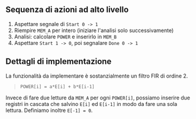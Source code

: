 ## Sequenza di azioni ad alto livello
1. Aspettare segnale di `Start 0 -> 1`
2. Riempire `MEM_A` per intero (iniziare l'analisi solo successivamente)
3. Analisi: calcolare `POWER` e inserirlo in `MEM_B`
4. Aspettare `Start 1 -> 0`, poi segnalare `Done 0 -> 1`

## Dettagli di implementazione
La funzionalità da implementare è sostanzialmente un filtro FIR di ordine 2.  

> `POWER[i] = a*E[i] + b*E[i-1]`  

Invece di fare due letture da `MEM_A` per ogni `POWER[i]`, possiamo inserire due registri in cascata che salvino `E[i]` ed `E[i-1]` in modo da fare una sola lettura.
Definiamo inoltre `E[-1] = 0`.